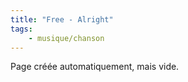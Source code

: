 ```yaml
---
title: "Free - Alright"
tags:
    - musique/chanson
---
```


Page créée automatiquement, mais vide.
